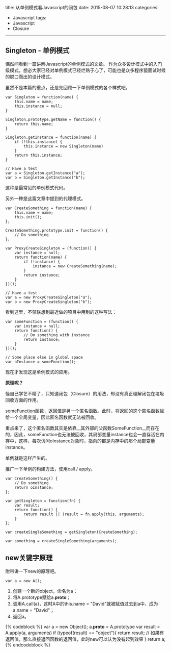 title: 从单例模式看Javascript的闭包
date: 2015-08-07 10:28:13
categories:
- Javascript
tags:
- Javascript
- Closure
---
## Singleton - 单例模式

偶然间看到一篇讲解Javascript的单例模式的文章。
作为众多设计模式中的入门级模式，想必大家已经对单例模式已经烂熟于心了，可能也是众多程序猿面试时候的脱口而出的设计模式。

虽然不是本篇的重点，还是先回顾一下单例模式的各个样式吧。

    var Singleton = function(name) {
        this.name = name;
        this.instance = null;
    }

    Singleton.prototype.getName = function() {
        return this.name;
    }

    Singleton.getInstance = function(name) {
        if (!this.instance) {
            this.instance = new Singleton(name)
        }
        return this.instance;
    }

    // Have a test
    var a = Singleton.getInstance("a");
    var b = Singleton.getInstance("b");

这种是最常见的单例模式代码。

另外一种是这篇文章中提到的代理模式。

    var CreateSomething = function(name) {
        this.name = name;
        this.init();
    };

    CreateSomething.prototype.init = function() {
        // Do something
    };

    var ProxyCreateSingleton = (function() {
        var instance = null;
        return function(name) {
            if (!instance) {
                instance = new CreateSomething(name);
            }
            return instance;
        }
    })();

    // Have a test
    var a = new ProxyCreateSingleton("a");
    var b = new ProxyCreateSingleton("b");

看到这里，不禁联想到最近做的项目中用到的这种写法：

    var someFunction = (function() {
        var instance = null;
        return function() {
            // Do something with instance
            return instance;
        }
    })();

    // Some place else in global space
    var oInstance = someFunction();

现在才发现这是单例模式的应用。

__原理呢？__

怪自己学艺不精了，只知道闭包（Closure）的用法，却没有真正理解闭包在垃圾回收方面的作用。

someFunction函数，返回值是另一个匿名函数。此时，将返回的这个匿名函数赋给一个全局变量，因此匿名函数就无法被回收。

重点来了，这个匿名函数其实是依靠__其外部的父函数SomeFunction__而存在的，因此，someFunction也无法被回收，其局部变量instance也会一直存活在内存中，这样，每次访问oInstance对象时，指向的都是内存中的那个局部变量instance。

单例就是这样产生的。

推广一下单例的构建方法，使用call / apply。

    var CreateSomething() {
        // Do something
        return oInstance;
    };

    var getSingleton = function(fn) {
        var result;
        return function() {
            return result || (result = fn.apply(this, arguments);
        }
    };

    var createSingleSomething = getSingleton(CreateSomething);

    var something = createSingleSomething(arguments);

## new关键字原理

附带讲一下new的原理吧。

    var a = new A();

1. 创建一个新的object，命名为a；
2. 将A.prototype赋给a.__proto__；
3. 调用A.call(a)，这时A中的this.name = "David"就被赋值过去到a中，成为a.name = "David"；
4. 返回a。

{% codeblock %}
var a = new Object();
a.__proto__ = A.prototype 
var result = A.apply(a, arguments)
if (typeof(result) == "object"){
    return result; // 如果有返回值，那么直接返回函数的返回值，此时new可以认为没有起到效果
}
return a;
{% endcodeblock %}

